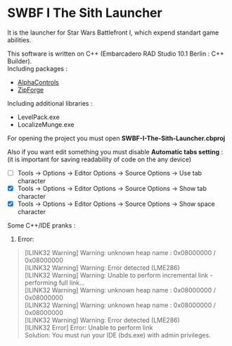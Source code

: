 # SWBF I The Sith Launcher  
It is the launcher for Star Wars Battlefront I, which expend standart game abilities.  

This software is written on C++ (Embarcadero RAD Studio 10.1 Berlin : C++ Builder).  
Including packages :  
- [AlphaControls](http://www.alphaskins.com/index.php)  
- [ZipForge](http://www.componentace.com/download/download.php?editionid=12)  

Including additional libraries :
- LevelPack.exe
- LocalizeMunge.exe

For opening the project you must open **SWBF-I-The-Sith-Launcher.cbproj**  

Also if you want edit something you must disable **Automatic tabs setting** :  
(it is important for saving readability of code on the any device)  
- [ ] Tools -> Options -> Editor Options -> Source Options -> Use tab character
- [x] Tools -> Options -> Editor Options -> Source Options -> Show tab character
- [x] Tools -> Options -> Editor Options -> Source Options -> Show space character  

Some C++/IDE pranks :
1) Error:  
> [ILINK32 Warning] Warning: unknown heap name : 0x08000000 / 0x08000000  
> [ILINK32 Warning] Warning: Error detected (LME286)  
> [ILINK32 Warning] Warning: Unable to perform incremental link - performing full link...  
> [ILINK32 Warning] Warning: unknown heap name : 0x08000000 / 0x08000000  
> [ILINK32 Warning] Warning: unknown heap name : 0x08000000 / 0x08000000  
> [ILINK32 Warning] Warning: Error detected (LME286)  
> [ILINK32 Error] Error: Unable to perform link  
Solution: You must run your IDE (bds.exe) with admin privileges.  
